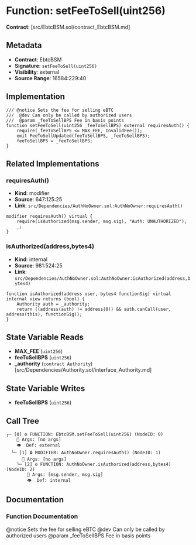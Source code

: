 # Function: setFeeToSell(uint256)

**Contract**: [src/EbtcBSM.sol/contract_EbtcBSM.md]

## Metadata

- **Contract**: EbtcBSM
- **Signature**: `setFeeToSell(uint256)`
- **Visibility**: external
- **Source Range**: 16584:229:40

## Implementation

```solidity
/// @notice Sets the fee for selling eBTC
///  @dev Can only be called by authorized users
///  @param _feeToSellBPS Fee in basis points
function setFeeToSell(uint256 _feeToSellBPS) external requiresAuth() {
    require(_feeToSellBPS <= MAX_FEE, InvalidFee());
    emit FeeToSellUpdated(feeToSellBPS, _feeToSellBPS);
    feeToSellBPS = _feeToSellBPS;
}
```

## Related Implementations

### requiresAuth()

- **Kind**: modifier
- **Source**: 647:125:25
- **Link**: `src/Dependencies/AuthNoOwner.sol:AuthNoOwner:requiresAuth()`

```solidity
modifier requiresAuth() virtual {
    require(isAuthorized(msg.sender, msg.sig), "Auth: UNAUTHORIZED");
    _;
}
```

### isAuthorized(address,bytes4)

- **Kind**: internal
- **Source**: 981:524:25
- **Link**: `src/Dependencies/AuthNoOwner.sol:AuthNoOwner:isAuthorized(address,bytes4)`

```solidity
function isAuthorized(address user, bytes4 functionSig) virtual internal view returns (bool) {
    Authority auth = _authority;
    return ((address(auth) != address(0)) && auth.canCall(user, address(this), functionSig));
}
```

## State Variable Reads

- **MAX_FEE** (`uint256`)
- **feeToSellBPS** (`uint256`)
- **_authority** (`contract Authority`) [src/Dependencies/Authority.sol/interface_Authority.md]

## State Variable Writes

- **feeToSellBPS** (`uint256`)

## Call Tree

```
┌─ [0] ⚙️ FUNCTION: EbtcBSM.setFeeToSell(uint256) (NodeID: 0)
    💬 Args: [no args]
    👁️  Def: external
  └─ [1] 🔒 MODIFIER: AuthNoOwner.requiresAuth() (NodeID: 1)
      💬 Args: [no args]
    └─ [2] ⚙️ FUNCTION: AuthNoOwner.isAuthorized(address,bytes4) (NodeID: 2)
        💬 Args: [msg.sender, msg.sig]
        👁️  Def: internal
```

## Documentation

### Function Documentation

@notice Sets the fee for selling eBTC
 @dev Can only be called by authorized users
 @param _feeToSellBPS Fee in basis points
